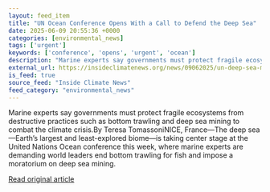 ```yaml
---
layout: feed_item
title: "UN Ocean Conference Opens With a Call to Defend the Deep Sea"
date: 2025-06-09 20:55:36 +0000
categories: [environmental_news]
tags: ['urgent']
keywords: ['conference', 'opens', 'urgent', 'ocean']
description: "Marine experts say governments must protect fragile ecosystems from destructive practices such as bottom trawling and deep sea mining to combat the climate c..."
external_url: https://insideclimatenews.org/news/09062025/un-deep-sea-mining-bottom-trawling-moratorium/
is_feed: true
source_feed: "Inside Climate News"
feed_category: "environmental_news"
---
```


Marine experts say governments must protect fragile ecosystems from destructive practices such as bottom trawling and deep sea mining to combat the climate crisis.By Teresa TomassoniNICE, France—The deep sea—Earth’s largest and least-explored biome—is taking center stage at the United Nations Ocean conference this week, where marine experts are demanding world leaders end bottom trawling for fish and impose a moratorium on deep sea mining.&nbsp;

[Read original article](https://insideclimatenews.org/news/09062025/un-deep-sea-mining-bottom-trawling-moratorium/)
